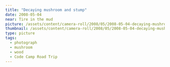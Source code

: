 ```yaml
---
title: "Decaying mushroom and stump"
date: 2008-05-04
near: Tire in the mud
picture: /assets/content/camera-roll/2008/05/2008-05-04-decaying-mushroom-and-stump/CodeCamp38_Mushroom.jpg
thumbnail: /assets/content/camera-roll/2008/05/2008-05-04-decaying-mushroom-and-stump/CodeCamp38_Mushroom-thumbnail.jpg
type: picture
tags:
  - photograph
  - mushroom
  - wood
  - Code Camp Road Trip
---
```

